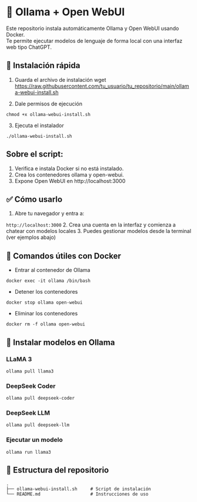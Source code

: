 # 🧠 Ollama + Open WebUI

Este repositorio instala automáticamente Ollama y Open WebUI usando Docker.  
Te permite ejecutar modelos de lenguaje de forma local con una interfaz web tipo ChatGPT.

## 🚀 Instalación rápida

1. Guarda el archivo de instalación
wget https://raw.githubusercontent.com/tu_usuario/tu_repositorio/main/ollama-webui-install.sh

2. Dale permisos de ejecución

`chmod +x ollama-webui-install.sh`

3. Ejecuta el instalador

`./ollama-webui-install.sh`

## Sobre el script:
1. Verifica e instala Docker si no está instalado.
2. Crea los contenedores ollama y open-webui.
3. Expone Open WebUI en http://localhost:3000

## ✅ Cómo usarlo

1. Abre tu navegador y entra a:

`http://localhost:3000`
2. Crea una cuenta en la interfaz y comienza a chatear con modelos locales
3. Puedes gestionar modelos desde la terminal (ver ejemplos abajo)

## 🐳 Comandos útiles con Docker

- Entrar al contenedor de Ollama

`docker exec -it ollama /bin/bash`

- Detener los contenedores

`docker stop ollama open-webui`

- Eliminar los contenedores

`docker rm -f ollama open-webui`

## 🤖 Instalar modelos en Ollama

### LLaMA 3
`ollama pull llama3`

### DeepSeek Coder
`ollama pull deepseek-coder`

### DeepSeek LLM
`ollama pull deepseek-llm`

### Ejecutar un modelo
`ollama run llama3`

## 📂 Estructura del repositorio
```
.
├── ollama-webui-install.sh     # Script de instalación
└── README.md                   # Instrucciones de uso
```
